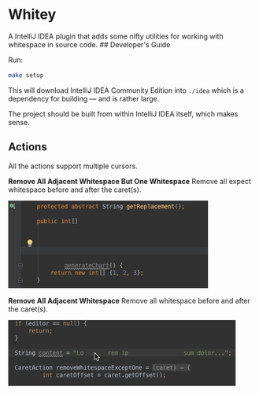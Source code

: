 # Whitey

A IntelliJ IDEA plugin that adds some nifty utilities for working with whitespace in source code. ## Developer's Guide

Run:

```bash
make setup
```

This will download IntelliJ IDEA Community Edition into `./idea` which is a dependency
for building — and is rather large.

The project should be built from within IntelliJ IDEA itself, which makes sense.


## Actions

All the actions support multiple cursors.

__Remove All Adjacent Whitespace But One Whitespace__ Remove all expect whitespace before and after the caret(s).

![Remove All Adjacent Whitespace But One Whitespace](img/action_all_but_one.gif)


__Remove All Adjacent Whitespace__ Remove all whitespace before and after the caret(s).

![Remove All Adjacent Whitespace](img/action_all.gif)
